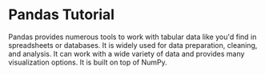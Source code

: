 # Pandas Tutorial

Pandas provides numerous tools to work with tabular data like you'd find in spreadsheets or databases. It is widely used for data preparation, cleaning, and analysis. It can work with a wide variety of data and provides many visualization options. It is built on top of NumPy.